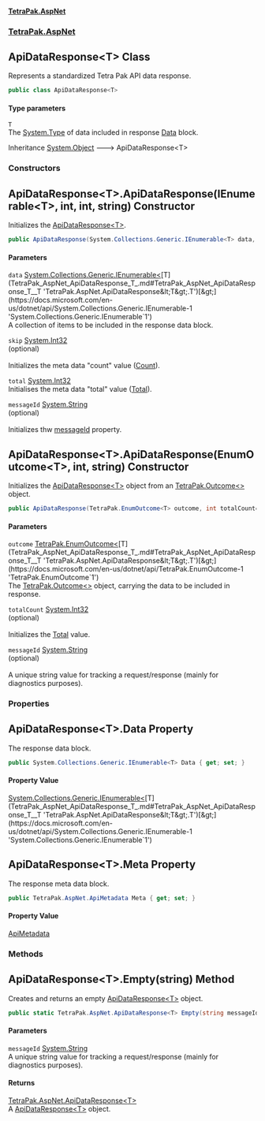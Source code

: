#### [TetraPak.AspNet](index.md 'index')
### [TetraPak.AspNet](TetraPak_AspNet.md 'TetraPak.AspNet')
## ApiDataResponse&lt;T&gt; Class
Represents a standardized Tetra Pak API data response.  
```csharp
public class ApiDataResponse<T>
```
#### Type parameters
<a name='TetraPak_AspNet_ApiDataResponse_T__T'></a>
`T`  
The [System.Type](https://docs.microsoft.com/en-us/dotnet/api/System.Type 'System.Type') of data included in response [Data](TetraPak_AspNet_ApiDataResponse_T_.md#TetraPak_AspNet_ApiDataResponse_T__Data 'TetraPak.AspNet.ApiDataResponse&lt;T&gt;.Data') block.  
  

Inheritance [System.Object](https://docs.microsoft.com/en-us/dotnet/api/System.Object 'System.Object') &#129106; ApiDataResponse&lt;T&gt;  
### Constructors
<a name='TetraPak_AspNet_ApiDataResponse_T__ApiDataResponse(System_Collections_Generic_IEnumerable_T__int_int_string)'></a>
## ApiDataResponse&lt;T&gt;.ApiDataResponse(IEnumerable&lt;T&gt;, int, int, string) Constructor
Initializes the [ApiDataResponse&lt;T&gt;](TetraPak_AspNet_ApiDataResponse_T_.md 'TetraPak.AspNet.ApiDataResponse&lt;T&gt;').   
```csharp
public ApiDataResponse(System.Collections.Generic.IEnumerable<T> data, int skip=-1, int total=-1, string messageId=null);
```
#### Parameters
<a name='TetraPak_AspNet_ApiDataResponse_T__ApiDataResponse(System_Collections_Generic_IEnumerable_T__int_int_string)_data'></a>
`data` [System.Collections.Generic.IEnumerable&lt;](https://docs.microsoft.com/en-us/dotnet/api/System.Collections.Generic.IEnumerable-1 'System.Collections.Generic.IEnumerable`1')[T](TetraPak_AspNet_ApiDataResponse_T_.md#TetraPak_AspNet_ApiDataResponse_T__T 'TetraPak.AspNet.ApiDataResponse&lt;T&gt;.T')[&gt;](https://docs.microsoft.com/en-us/dotnet/api/System.Collections.Generic.IEnumerable-1 'System.Collections.Generic.IEnumerable`1')  
A collection of items to be included in the response data block.  
  
<a name='TetraPak_AspNet_ApiDataResponse_T__ApiDataResponse(System_Collections_Generic_IEnumerable_T__int_int_string)_skip'></a>
`skip` [System.Int32](https://docs.microsoft.com/en-us/dotnet/api/System.Int32 'System.Int32')  
(optional)<br/>  
Initializes the meta data "count" value ([Count](TetraPak_AspNet_ApiChunkedMetadata.md#TetraPak_AspNet_ApiChunkedMetadata_Count 'TetraPak.AspNet.ApiChunkedMetadata.Count')).  
  
<a name='TetraPak_AspNet_ApiDataResponse_T__ApiDataResponse(System_Collections_Generic_IEnumerable_T__int_int_string)_total'></a>
`total` [System.Int32](https://docs.microsoft.com/en-us/dotnet/api/System.Int32 'System.Int32')  
Initialises the meta data "total" value ([Total](TetraPak_AspNet_ApiMetadata.md#TetraPak_AspNet_ApiMetadata_Total 'TetraPak.AspNet.ApiMetadata.Total')).  
  
<a name='TetraPak_AspNet_ApiDataResponse_T__ApiDataResponse(System_Collections_Generic_IEnumerable_T__int_int_string)_messageId'></a>
`messageId` [System.String](https://docs.microsoft.com/en-us/dotnet/api/System.String 'System.String')  
(optional)<br/>  
Initializes thw [messageId](https://docs.microsoft.com/en-us/dotnet/api/messageId 'messageId') property.  
  
  
<a name='TetraPak_AspNet_ApiDataResponse_T__ApiDataResponse(TetraPak_EnumOutcome_T__int_string)'></a>
## ApiDataResponse&lt;T&gt;.ApiDataResponse(EnumOutcome&lt;T&gt;, int, string) Constructor
Initializes the [ApiDataResponse&lt;T&gt;](TetraPak_AspNet_ApiDataResponse_T_.md 'TetraPak.AspNet.ApiDataResponse&lt;T&gt;') object from an [TetraPak.Outcome&lt;&gt;](https://docs.microsoft.com/en-us/dotnet/api/TetraPak.Outcome-1 'TetraPak.Outcome`1') object.   
```csharp
public ApiDataResponse(TetraPak.EnumOutcome<T> outcome, int totalCount=-1, string messageId=null);
```
#### Parameters
<a name='TetraPak_AspNet_ApiDataResponse_T__ApiDataResponse(TetraPak_EnumOutcome_T__int_string)_outcome'></a>
`outcome` [TetraPak.EnumOutcome&lt;](https://docs.microsoft.com/en-us/dotnet/api/TetraPak.EnumOutcome-1 'TetraPak.EnumOutcome`1')[T](TetraPak_AspNet_ApiDataResponse_T_.md#TetraPak_AspNet_ApiDataResponse_T__T 'TetraPak.AspNet.ApiDataResponse&lt;T&gt;.T')[&gt;](https://docs.microsoft.com/en-us/dotnet/api/TetraPak.EnumOutcome-1 'TetraPak.EnumOutcome`1')  
The [TetraPak.Outcome&lt;&gt;](https://docs.microsoft.com/en-us/dotnet/api/TetraPak.Outcome-1 'TetraPak.Outcome`1') object, carrying the data to be included in response.  
  
<a name='TetraPak_AspNet_ApiDataResponse_T__ApiDataResponse(TetraPak_EnumOutcome_T__int_string)_totalCount'></a>
`totalCount` [System.Int32](https://docs.microsoft.com/en-us/dotnet/api/System.Int32 'System.Int32')  
(optional)<br/>  
Initializes the [Total](TetraPak_AspNet_ApiMetadata.md#TetraPak_AspNet_ApiMetadata_Total 'TetraPak.AspNet.ApiMetadata.Total') value.   
  
<a name='TetraPak_AspNet_ApiDataResponse_T__ApiDataResponse(TetraPak_EnumOutcome_T__int_string)_messageId'></a>
`messageId` [System.String](https://docs.microsoft.com/en-us/dotnet/api/System.String 'System.String')  
(optional)<br/>  
A unique string value for tracking a request/response (mainly for diagnostics purposes).  
  
  
### Properties
<a name='TetraPak_AspNet_ApiDataResponse_T__Data'></a>
## ApiDataResponse&lt;T&gt;.Data Property
The response data block.   
```csharp
public System.Collections.Generic.IEnumerable<T> Data { get; set; }
```
#### Property Value
[System.Collections.Generic.IEnumerable&lt;](https://docs.microsoft.com/en-us/dotnet/api/System.Collections.Generic.IEnumerable-1 'System.Collections.Generic.IEnumerable`1')[T](TetraPak_AspNet_ApiDataResponse_T_.md#TetraPak_AspNet_ApiDataResponse_T__T 'TetraPak.AspNet.ApiDataResponse&lt;T&gt;.T')[&gt;](https://docs.microsoft.com/en-us/dotnet/api/System.Collections.Generic.IEnumerable-1 'System.Collections.Generic.IEnumerable`1')
  
<a name='TetraPak_AspNet_ApiDataResponse_T__Meta'></a>
## ApiDataResponse&lt;T&gt;.Meta Property
The response meta data block.   
```csharp
public TetraPak.AspNet.ApiMetadata Meta { get; set; }
```
#### Property Value
[ApiMetadata](TetraPak_AspNet_ApiMetadata.md 'TetraPak.AspNet.ApiMetadata')
  
### Methods
<a name='TetraPak_AspNet_ApiDataResponse_T__Empty(string)'></a>
## ApiDataResponse&lt;T&gt;.Empty(string) Method
Creates and returns an empty [ApiDataResponse&lt;T&gt;](TetraPak_AspNet_ApiDataResponse_T_.md 'TetraPak.AspNet.ApiDataResponse&lt;T&gt;') object.  
```csharp
public static TetraPak.AspNet.ApiDataResponse<T> Empty(string messageId=null);
```
#### Parameters
<a name='TetraPak_AspNet_ApiDataResponse_T__Empty(string)_messageId'></a>
`messageId` [System.String](https://docs.microsoft.com/en-us/dotnet/api/System.String 'System.String')  
A unique string value for tracking a request/response (mainly for diagnostics purposes).  
  
#### Returns
[TetraPak.AspNet.ApiDataResponse&lt;](TetraPak_AspNet_ApiDataResponse_T_.md 'TetraPak.AspNet.ApiDataResponse&lt;T&gt;')[T](TetraPak_AspNet_ApiDataResponse_T_.md#TetraPak_AspNet_ApiDataResponse_T__T 'TetraPak.AspNet.ApiDataResponse&lt;T&gt;.T')[&gt;](TetraPak_AspNet_ApiDataResponse_T_.md 'TetraPak.AspNet.ApiDataResponse&lt;T&gt;')  
A [ApiDataResponse&lt;T&gt;](TetraPak_AspNet_ApiDataResponse_T_.md 'TetraPak.AspNet.ApiDataResponse&lt;T&gt;') object.  
  

